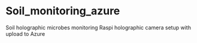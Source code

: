 # Soil_monitoring_azure
Soil holographic microbes monitoring 
Raspi holographic camera setup with upload to Azure 

